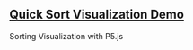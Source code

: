 ## [Quick Sort Visualization Demo](https://joneshshrestha.github.io/SortingVisualization/)

Sorting Visualization with P5.js
